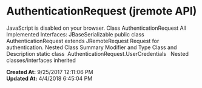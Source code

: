 # AuthenticationRequest (jremote API)

JavaScript is disabled on your browser. Class AuthenticationRequest All Implemented Interfaces: JBaseSerializable public class AuthenticationRequest extends JRemoteRequest Request for authentication. Nested Class Summary Modifier and Type Class and Description static class  AuthenticationRequest.UserCredentials   Nested classes/interfaces inherited   

**Created At:** 9/25/2017 12:11:06 PM  
**Updated At:** 4/4/2018 6:45:04 PM  

